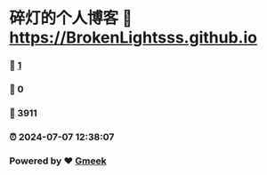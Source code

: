 # 碎灯的个人博客 :link: https://BrokenLightsss.github.io 
### :page_facing_up: [1](https://BrokenLightsss.github.io/tag.html) 
### :speech_balloon: 0 
### :hibiscus: 3911 
### :alarm_clock: 2024-07-07 12:38:07 
### Powered by :heart: [Gmeek](https://github.com/Meekdai/Gmeek)
